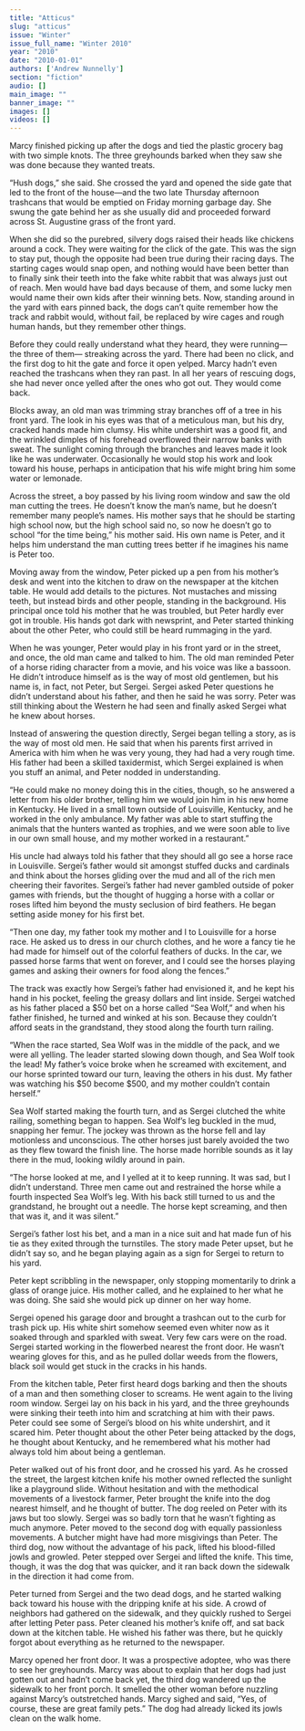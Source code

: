 ```yaml
---
title: "Atticus"
slug: "atticus"
issue: "Winter"
issue_full_name: "Winter 2010"
year: "2010"
date: "2010-01-01"
authors: ['Andrew Nunnelly']
section: "fiction"
audio: []
main_image: ""
banner_image: ""
images: []
videos: []
---
```

Marcy finished picking up after the dogs and tied the plastic grocery bag with two simple knots. The three greyhounds barked when they saw she was done because they wanted treats.

 “Hush dogs,” she said. She crossed the yard and opened the side gate that led to the front of the house—and the two late Thursday afternoon trashcans that would be emptied on Friday morning garbage day. She swung the gate behind her as she usually did and proceeded forward across St. Augustine grass of the front yard.

 When she did so the purebred, silvery dogs raised their heads like chickens around a cock. They were waiting for the click of the gate. This was the sign to stay put, though the opposite had been true during their racing days. The starting cages would snap open, and nothing would have been better than to finally sink their teeth into the fake white rabbit that was always just out of reach. Men would have bad days because of them, and some lucky men would name their own kids after their winning bets. Now, standing around in the yard with ears pinned back, the dogs can’t quite remember how the track and rabbit would, without fail, be replaced by wire cages and rough human hands, but they remember other things.

 Before they could really understand what they heard, they were running—the three of them— streaking across the yard. There had been no click, and the first dog to hit the gate and force it open yelped. Marcy hadn’t even reached the trashcans when they ran past. In all her years of rescuing dogs, she had never once yelled after the ones who got out. They would come back. 

 Blocks away, an old man was trimming stray branches off of a tree in his front yard. The look in his eyes was that of a meticulous man, but his dry, cracked hands made him clumsy. His white undershirt was a good fit, and the wrinkled dimples of his forehead overflowed their narrow banks with sweat. The sunlight coming through the branches and leaves made it look like he was underwater. Occasionally he would stop his work and look toward his house, perhaps in anticipation that his wife might bring him some water or lemonade.

 Across the street, a boy passed by his living room window and saw the old man cutting the trees. He doesn’t know the man’s name, but he doesn’t remember many people’s names. His mother says that he should be starting high school now, but the high school said no, so now he doesn’t go to school “for the time being,” his mother said. His own name is Peter, and it helps him understand the man cutting trees better if he imagines his name is Peter too.

 Moving away from the window, Peter picked up a pen from his mother’s desk and went into the kitchen to draw on the newspaper at the kitchen table. He would add details to the pictures. Not mustaches and missing teeth, but instead birds and other people, standing in the background. His principal once told his mother that he was troubled, but Peter hardly ever got in trouble. His hands got dark with newsprint, and Peter started thinking about the other Peter, who could still be heard rummaging in the yard.

 When he was younger, Peter would play in his front yard or in the street, and once, the old man came and talked to him. The old man reminded Peter of a horse riding character from a movie, and his voice was like a bassoon. He didn’t introduce himself as is the way of most old gentlemen, but his name is, in fact, not Peter, but Sergei. Sergei asked Peter questions he didn’t understand about his father, and then he said he was sorry. Peter was still thinking about the Western he had seen and finally asked Sergei what he knew about horses.

 Instead of answering the question directly, Sergei began telling a story, as is the way of most old men. He said that when his parents first arrived in America with him when he was very young, they had had a very rough time. His father had been a skilled taxidermist, which Sergei explained is when you stuff an animal, and Peter nodded in understanding.

 “He could make no money doing this in the cities, though, so he answered a letter from his older brother, telling him we would join him in his new home in Kentucky. He lived in a small town outside of Louisville, Kentucky, and he worked in the only ambulance. My father was able to start stuffing the animals that the hunters wanted as trophies, and we were soon able to live in our own small house, and my mother worked in a restaurant.”

 His uncle had always told his father that they should all go see a horse race in Louisville. Sergei’s father would sit amongst stuffed ducks and cardinals and think about the horses gliding over the mud and all of the rich men cheering their favorites. Sergei’s father had never gambled outside of poker games with friends, but the thought of hugging a horse with a collar or roses lifted him beyond the musty seclusion of bird feathers. He began setting aside money for his first bet.

 “Then one day, my father took my mother and I to Louisville for a horse race. He asked us to dress in our church clothes, and he wore a fancy tie he had made for himself out of the colorful feathers of ducks. In the car, we passed horse farms that went on forever, and I could see the horses playing games and asking their owners for food along the fences.”

 The track was exactly how Sergei’s father had envisioned it, and he kept his hand in his pocket, feeling the greasy dollars and lint inside. Sergei watched as his father placed a $50 bet on a horse called “Sea Wolf,” and when his father finished, he turned and winked at his son. Because they couldn’t afford seats in the grandstand, they stood along the fourth turn railing.

 “When the race started, Sea Wolf was in the middle of the pack, and we were all yelling. The leader started slowing down though, and Sea Wolf took the lead! My father’s voice broke when he screamed with excitement, and our horse sprinted toward our turn, leaving the others in his dust. My father was watching his $50 become $500, and my mother couldn’t contain herself.”

 Sea Wolf started making the fourth turn, and as Sergei clutched the white railing, something began to happen. Sea Wolf’s leg buckled in the mud, snapping her femur. The jockey was thrown as the horse fell and lay motionless and unconscious. The other horses just barely avoided the two as they flew toward the finish line. The horse made horrible sounds as it lay there in the mud, looking wildly around in pain.

 “The horse looked at me, and I yelled at it to keep running. It was sad, but I didn’t understand. Three men came out and restrained the horse while a fourth inspected Sea Wolf’s leg. With his back still turned to us and the grandstand, he brought out a needle. The horse kept screaming, and then that was it, and it was silent.”

 Sergei’s father lost his bet, and a man in a nice suit and hat made fun of his tie as they exited through the turnstiles. The story made Peter upset, but he didn’t say so, and he began playing again as a sign for Sergei to return to his yard.

 Peter kept scribbling in the newspaper, only stopping momentarily to drink a glass of orange juice. His mother called, and he explained to her what he was doing. She said she would pick up dinner on her way home.

 Sergei opened his garage door and brought a trashcan out to the curb for trash pick up. His white shirt somehow seemed even whiter now as it soaked through and sparkled with sweat. Very few cars were on the road. Sergei started working in the flowerbed nearest the front door. He wasn’t wearing gloves for this, and as he pulled dollar weeds from the flowers, black soil would get stuck in the cracks in his hands.

 From the kitchen table, Peter first heard dogs barking and then the shouts of a man and then something closer to screams. He went again to the living room window. Sergei lay on his back in his yard, and the three greyhounds were sinking their teeth into him and scratching at him with their paws. Peter could see some of Sergei’s blood on his white undershirt, and it scared him. Peter thought about the other Peter being attacked by the dogs, he thought about Kentucky, and he remembered what his mother had always told him about being a gentleman.

 Peter walked out of his front door, and he crossed his yard. As he crossed the street, the largest kitchen knife his mother owned reflected the sunlight like a playground slide. Without hesitation and with the methodical movements of a livestock farmer, Peter brought the knife into the dog nearest himself, and he thought of butter. The dog reeled on Peter with its jaws but too slowly. Sergei was so badly torn that he wasn’t fighting as much anymore. Peter moved to the second dog with equally passionless movements. A butcher might have had more misgivings than Peter. The third dog, now without the advantage of his pack, lifted his blood-filled jowls and growled. Peter stepped over Sergei and lifted the knife. This time, though, it was the dog that was quicker, and it ran back down the sidewalk in the direction it had come from.

 Peter turned from Sergei and the two dead dogs, and he started walking back toward his house with the dripping knife at his side. A crowd of neighbors had gathered on the sidewalk, and they quickly rushed to Sergei after letting Peter pass. Peter cleaned his mother’s knife off, and sat back down at the kitchen table. He wished his father was there, but he quickly forgot about everything as he returned to the newspaper.

 Marcy opened her front door. It was a prospective adoptee, who was there to see her greyhounds. Marcy was about to explain that her dogs had just gotten out and hadn’t come back yet, the third dog wandered up the sidewalk to her front porch. It smelled the other woman before nuzzling against Marcy’s outstretched hands. Marcy sighed and said, “Yes, of course, these are great family pets.” The dog had already licked its jowls clean on the walk home.

